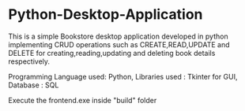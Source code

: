 # Python-Desktop-Application

This is a simple Bookstore desktop application developed in python implementing CRUD operations such as CREATE,READ,UPDATE and DELETE for creating,reading,updating and deleting book details respectively.

Programming Language used: Python,
Libraries used : Tkinter for GUI,
Database : SQL

Execute the frontend.exe inside "build" folder
